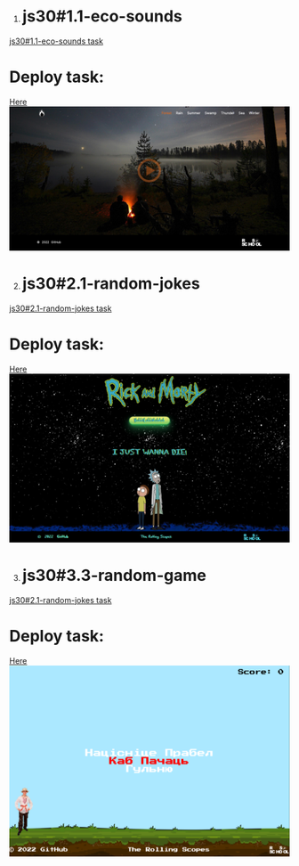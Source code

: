 1. # js30#1.1-eco-sounds

 [js30#1.1-eco-sounds task](https://github.com/rolling-scopes-school/tasks/blob/master/tasks/js30%23/js30-1.md)
 # Deploy task: 
 [Here](https://rolling-scopes-school.github.io/valerykirdey-JSFEPRESCHOOL/js-30/eco-sounds/)
 ![My eco-sounds project](/js-30/eco-sounds/assets/img/eco-sounds.png "eco-sounds")

2. # js30#2.1-random-jokes

 [js30#2.1-random-jokes task](https://github.com/rolling-scopes-school/tasks/blob/master/tasks/js30%23/js30-4.md)
  # Deploy task: 
 [Here](https://rolling-scopes-school.github.io/valerykirdey-JSFEPRESCHOOL/js-30/random-jokes/)
 ![My random-jokes project](/js-30/random-jokes/assets/img/rickandmorty.png "random-jokes")

3. # js30#3.3-random-game

  [js30#2.1-random-jokes task](https://github.com/rolling-scopes-school/tasks/blob/master/tasks/js30%23/js30-9.md)
  # Deploy task: 
 [Here](https://rolling-scopes-school.github.io/valerykirdey-JSFEPRESCHOOL/js-30/random-game/)
 ![My random-game project](/js-30/random-game/assets/img/ScreenShot.png "random-game")